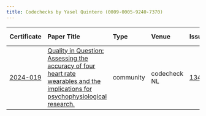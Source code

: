 ```yaml
---
title: Codechecks by Yasel Quintero (0009-0005-9240-7370)
---
```



|Certificate |Paper Title                                                                                                                      |Type      |Venue        |Issue |Report                                  |Check date |
|:-------|:---------------------------------------------|:------------------|:------------------|:---|:--------------------------|:------------------|
|[2024-019](https://codecheck.org.uk/register/certs/2024-019/)|[Quality in Question: Assessing the accuracy of four heart rate wearables and the implications for psychophysiological research. ](https://doi.org/10.31219/osf.io/wkzsn)|community |codecheck NL |[134](https://github.com/codecheckers/register/issues/134)|https://doi.org/10.5281/zenodo.14279041 |2024-12-04 |
